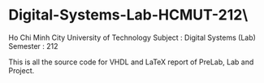 # Digital-Systems-Lab-HCMUT-212\

Ho Chi Minh City University of Technology
Subject : Digital Systems (Lab)
Semester : 212

This is all the source code for VHDL and LaTeX report of PreLab, Lab and Project.
